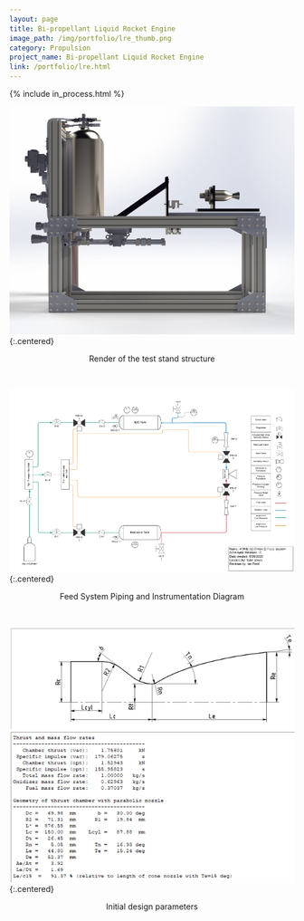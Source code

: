```yaml
---
layout: page
title: Bi-propellant Liquid Rocket Engine
image_path: /img/portfolio/lre_thumb.png
category: Propulsion
project_name: Bi-propellant Liquid Rocket Engine
link: /portfolio/lre.html
---
```


{% include in_process.html %}
<br/>


![Test Stand Render](/img/portfolio/standrender_small.png){:.centered}
<p style="text-align:center">Render of the test stand structure</p>
<br/>

![Feed System Piping and Instrumentation Diagram](/img/portfolio/PID_1000.png){:.centered}
<p style="text-align:center">Feed System Piping and Instrumentation Diagram</p>
<br/>

![Engine data](/img/portfolio/Data_quick_guide.png){:.centered}
<p style="text-align:center">Initial design parameters</p>
<br/>

<!--
<div style="width:50%; margin: auto;">
<figure>
    <img src="/img/portfolio/standrender_small.png"
         alt="Test Stand Render">
    <figcaption> Render of the test stand structure</figcaption>
</figure>
</div>

<div style="width:20%; margin: auto;">
<figure>
    <img src="/img/portfolio/PID.png"
         alt="Feed System Piping and Instrumentation Diagram">
    <figcaption> Feed System Piping and Instrumentation Diagram </figcaption>
</figure>
</div>

<div style="width:70%; margin: auto;">
<figure>
    <img src="/img/portfolio/Data_quick_guide.png"
         alt="Engine data">
    <figcaption> Initial design parameters </figcaption>
</figure>
</div>
-->



<!--  
![Descriptive Text](/assets/images/san-juan-mountains.jpg "San Juan Mountains")
<img src="image.png" width="200" height="100"> 
-->

